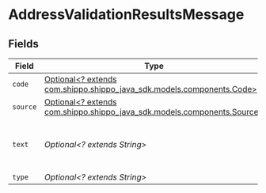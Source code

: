 # AddressValidationResultsMessage


## Fields

| Field                                                                                                        | Type                                                                                                         | Required                                                                                                     | Description                                                                                                  | Example                                                                                                      |
| ------------------------------------------------------------------------------------------------------------ | ------------------------------------------------------------------------------------------------------------ | ------------------------------------------------------------------------------------------------------------ | ------------------------------------------------------------------------------------------------------------ | ------------------------------------------------------------------------------------------------------------ |
| `code`                                                                                                       | [Optional<? extends com.shippo.shippo_java_sdk.models.components.Code>](../../models/components/Code.md)     | :heavy_minus_sign:                                                                                           | N/A                                                                                                          | Unknown Street                                                                                               |
| `source`                                                                                                     | [Optional<? extends com.shippo.shippo_java_sdk.models.components.Source>](../../models/components/Source.md) | :heavy_minus_sign:                                                                                           | N/A                                                                                                          | Shippo Address Validator                                                                                     |
| `text`                                                                                                       | *Optional<? extends String>*                                                                                 | :heavy_minus_sign:                                                                                           | N/A                                                                                                          | City, State and ZIP Code are valid, but street address is not a match.                                       |
| `type`                                                                                                       | *Optional<? extends String>*                                                                                 | :heavy_minus_sign:                                                                                           | N/A                                                                                                          | address_warning                                                                                              |